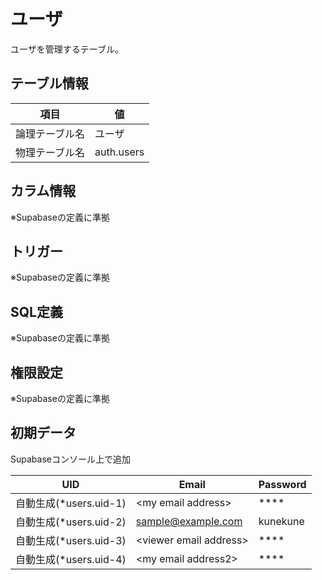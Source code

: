 # ユーザ

ユーザを管理するテーブル。

## テーブル情報

| 項目 | 値 |
|---|---|
| 論理テーブル名 | ユーザ |
| 物理テーブル名 | auth.users |

## カラム情報

※Supabaseの定義に準拠

## トリガー

※Supabaseの定義に準拠

## SQL定義

※Supabaseの定義に準拠

## 権限設定

※Supabaseの定義に準拠

## 初期データ

Supabaseコンソール上で追加

| UID | Email | Password |
|---|---|---|
| 自動生成(*users.uid-1) | \<my email address> | **** |
| 自動生成(*users.uid-2) | sample@example.com | kunekune |
| 自動生成(*users.uid-3) | \<viewer email address> | **** |
| 自動生成(*users.uid-4) | \<my email address2> | **** |
